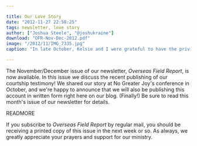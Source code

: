 ```yaml
---

title: Our Love Story
date: "2012-11-27 22:58:25"
tags: newsletter, love story
author: ["Joshua Steele", "@joshukraine"]
download: "OFR-Nov-Dec-2012.pdf"
image: "/2012/11/IMG_7335.jpg"
caption: "In late October, Kelsie and I were grateful to have the privilege of sharing our courtship story at No Greater Joy’s Big Texas Shindig."

---
```


The November/December issue of our newsletter, *Overseas Field Report*, is now available. In this issue we discuss the recent publishing of our courtship testimony! We shared our story at No Greater Joy's conference in October, and we're happy to announce that we will also be publishing this account in written form right here on our blog. (Finally!) Be sure to read this month's issue of our newsletter for details.

READMORE

If you subscribe to *Overseas Field Report* by regular mail, you should be receiving a printed copy of this issue in the next week or so. As always, we greatly appreciate your prayers and support for our ministry.
